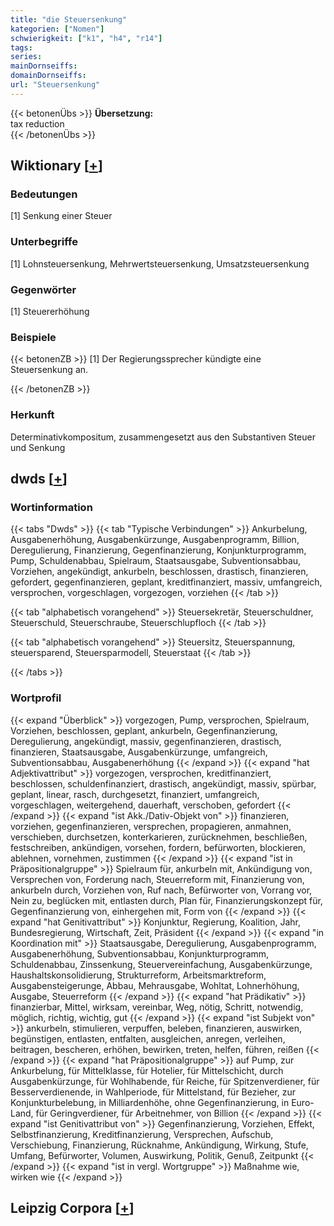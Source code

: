 ```yaml
---
title: "die Steuersenkung"
kategorien: ["Nomen"]
schwierigkeit: ["k1", "h4", "r14"]
tags:
series:
mainDornseiffs:
domainDornseiffs:
url: "Steuersenkung"
---
```


{{< betonenÜbs >}}
**Übersetzung:**  
tax reduction  
{{< /betonenÜbs >}}

## Wiktionary [[+](https://de.wiktionary.org/wiki/Steuersenkung)]

### Bedeutungen
[1] Senkung einer Steuer  

### Unterbegriffe
[1] Lohnsteuersenkung, Mehrwertsteuersenkung, Umsatzsteuersenkung  

### Gegenwörter
[1] Steuererhöhung  

### Beispiele
{{< betonenZB >}}
[1] Der Regierungssprecher kündigte eine Steuersenkung an.  

{{< /betonenZB >}}
### Herkunft
Determinativkompositum, zusammengesetzt aus den Substantiven Steuer und Senkung  



## dwds [[+](https://www.dwds.de/wb/Steuersenkung)]

### Wortinformation
{{< tabs "Dwds" >}}
{{< tab "Typische Verbindungen" >}}
Ankurbelung, Ausgabenerhöhung, Ausgabenkürzunge, Ausgabenprogramm, Billion, Deregulierung, Finanzierung, Gegenfinanzierung, Konjunkturprogramm, Pump, Schuldenabbau, Spielraum, Staatsausgabe, Subventionsabbau, Vorziehen, angekündigt, ankurbeln, beschlossen, drastisch, finanzieren, gefordert, gegenfinanzieren, geplant, kreditfinanziert, massiv, umfangreich, versprochen, vorgeschlagen, vorgezogen, vorziehen
{{< /tab >}}

{{< tab "alphabetisch vorangehend" >}}
Steuersekretär, Steuerschuldner, Steuerschuld, Steuerschraube, Steuerschlupfloch
{{< /tab >}}

{{< tab "alphabetisch vorangehend" >}}
Steuersitz, Steuerspannung, steuersparend, Steuersparmodell, Steuerstaat
{{< /tab >}}

{{< /tabs >}}

### Wortprofil
{{< expand "Überblick" >}} vorgezogen, Pump, versprochen, Spielraum, Vorziehen, beschlossen, geplant, ankurbeln, Gegenfinanzierung, Deregulierung, angekündigt, massiv, gegenfinanzieren, drastisch, finanzieren, Staatsausgabe, Ausgabenkürzunge, umfangreich, Subventionsabbau, Ausgabenerhöhung {{< /expand >}}
{{< expand "hat Adjektivattribut" >}} vorgezogen, versprochen, kreditfinanziert, beschlossen, schuldenfinanziert, drastisch, angekündigt, massiv, spürbar, geplant, linear, rasch, durchgesetzt, finanziert, umfangreich, vorgeschlagen, weitergehend, dauerhaft, verschoben, gefordert {{< /expand >}}
{{< expand "ist Akk./Dativ-Objekt von" >}} finanzieren, vorziehen, gegenfinanzieren, versprechen, propagieren, anmahnen, verschieben, durchsetzen, konterkarieren, zurücknehmen, beschließen, festschreiben, ankündigen, vorsehen, fordern, befürworten, blockieren, ablehnen, vornehmen, zustimmen {{< /expand >}}
{{< expand "ist in Präpositionalgruppe" >}} Spielraum für, ankurbeln mit, Ankündigung von, Versprechen von, Forderung nach, Steuerreform mit, Finanzierung von, ankurbeln durch, Vorziehen von, Ruf nach, Befürworter von, Vorrang vor, Nein zu, beglücken mit, entlasten durch, Plan für, Finanzierungskonzept für, Gegenfinanzierung von, einhergehen mit, Form von {{< /expand >}}
{{< expand "hat Genitivattribut" >}} Konjunktur, Regierung, Koalition, Jahr, Bundesregierung, Wirtschaft, Zeit, Präsident {{< /expand >}}
{{< expand "in Koordination mit" >}} Staatsausgabe, Deregulierung, Ausgabenprogramm, Ausgabenerhöhung, Subventionsabbau, Konjunkturprogramm, Schuldenabbau, Zinssenkung, Steuervereinfachung, Ausgabenkürzunge, Haushaltskonsolidierung, Strukturreform, Arbeitsmarktreform, Ausgabensteigerunge, Abbau, Mehrausgabe, Wohltat, Lohnerhöhung, Ausgabe, Steuerreform {{< /expand >}}
{{< expand "hat Prädikativ" >}} finanzierbar, Mittel, wirksam, vereinbar, Weg, nötig, Schritt, notwendig, möglich, richtig, wichtig, gut {{< /expand >}}
{{< expand "ist Subjekt von" >}} ankurbeln, stimulieren, verpuffen, beleben, finanzieren, auswirken, begünstigen, entlasten, entfalten, ausgleichen, anregen, verleihen, beitragen, bescheren, erhöhen, bewirken, treten, helfen, führen, reißen {{< /expand >}}
{{< expand "hat Präpositionalgruppe" >}} auf Pump, zur Ankurbelung, für Mittelklasse, für Hotelier, für Mittelschicht, durch Ausgabenkürzunge, für Wohlhabende, für Reiche, für Spitzenverdiener, für Besserverdienende, in Wahlperiode, für Mittelstand, für Bezieher, zur Konjunkturbelebung, in Milliardenhöhe, ohne Gegenfinanzierung, in Euro-Land, für Geringverdiener, für Arbeitnehmer, von Billion {{< /expand >}}
{{< expand "ist Genitivattribut von" >}} Gegenfinanzierung, Vorziehen, Effekt, Selbstfinanzierung, Kreditfinanzierung, Versprechen, Aufschub, Verschiebung, Finanzierung, Rücknahme, Ankündigung, Wirkung, Stufe, Umfang, Befürworter, Volumen, Auswirkung, Politik, Genuß, Zeitpunkt {{< /expand >}}
{{< expand "ist in vergl. Wortgruppe" >}} Maßnahme wie, wirken wie {{< /expand >}}

## Leipzig Corpora [[+](https://corpora.uni-leipzig.de/en/res?word=Steuersenkung&corpusId=deu_newscrawl-public_2018)]

